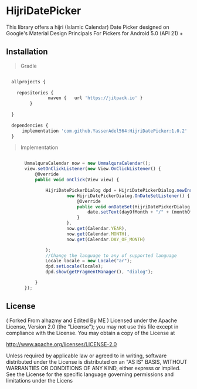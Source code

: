 # HijriDatePicker
This library offers a hijri (Islamic Calendar) Date Picker designed on Google's Material Design Principals For Pickers for Android 5.0 (API 21) +



## Installation

> Gradle

```javascript

  allprojects {
  
    repositories { 
                maven {   url 'https://jitpack.io' } 
         }
    
  }
    
  dependencies {
      implementation 'com.github.YasserAdel564:HijriDatePicker:1.0.2'
  }
  ```
  
 >Implementation
 
 ```javascript

        UmmalquraCalendar now = new UmmalquraCalendar();
        view.setOnClickListener(new View.OnClickListener() {
            @Override
            public void onClick(View view) {

                HijriDatePickerDialog dpd = HijriDatePickerDialog.newInstance(
                        new HijriDatePickerDialog.OnDateSetListener() {
                            @Override
                            public void onDateSet(HijriDatePickerDialog view, int year, int monthOfYear, int dayOfMonth) {
                                date.setText(dayOfMonth + "/" + (monthOfYear + 1) + "/" + year);
                            }
                        },
                        now.get(Calendar.YEAR),
                        now.get(Calendar.MONTH),
                        now.get(Calendar.DAY_OF_MONTH)

                );
                //Change the language to any of supported language
                Locale locale = new Locale("ar");
                dpd.setLocale(locale);
                dpd.show(getFragmentManager(), "dialog");

            }
        });
  ```

 
 ## License
 
  
( Forked From alhazmy and Edited By ME )
Licensed under the Apache License, Version 2.0 (the "License");
you may not use this file except in compliance with the License.
You may obtain a copy of the License at

http://www.apache.org/licenses/LICENSE-2.0

Unless required by applicable law or agreed to in writing, software
distributed under the License is distributed on an "AS IS" BASIS,
WITHOUT WARRANTIES OR CONDITIONS OF ANY KIND, either express or implied.
See the License for the specific language governing permissions and
limitations under the Licens
